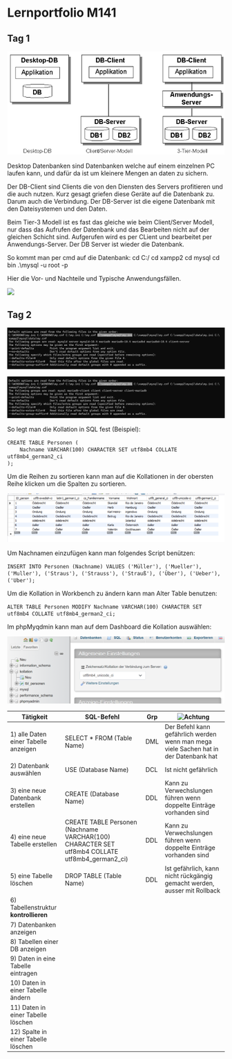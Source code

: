 # Lernportfolio M141

## Tag 1

![](Architekturen.png)

Desktop Datenbanken sind Datenbanken welche auf einem einzelnen PC laufen kann, und dafür da ist um kleinere Mengen an daten zu sichern.

Der DB-Client sind Clients die von den Diensten des Servers profitieren und die auch nutzen. Kurz gesagt griefen diese Geräte auf die Datenbank zu. Darum auch die Verbindung.
Der DB-Server ist die eigene Datenbank mit den Dateisystemen und den Daten.

Beim Tier-3 Modell ist es fast das gleiche wie beim Client/Server Modell, nur dass das Aufrufen der Datenbank und das Bearbeiten nicht auf der gleichen Schicht sind. Aufgerufen wird es per CLient und bearbeitet per Anwendungs-Server. Der DB Server ist wieder die Datenbank.


So kommt man per cmd auf die Datenbank:
cd C:/
cd xampp2
cd mysql
cd bin
.\mysql -u root -p


Hier die Vor- und Nachteile und Typische Anwendungsfällen.

![](Überblick-Datenbank.png)


## Tag 2

![](Verbose-mysqld.png)

![](Verbose-mysql.png)


So legt man die Kollation in SQL fest (Beispiel): <br>

```mysql
CREATE TABLE Personen (
    Nachname VARCHAR(100) CHARACTER SET utf8mb4 COLLATE utf8mb4_german2_ci
);
```

Um die Reihen zu sortieren kann man auf die Kollationen in der obersten Reihe klicken um die Spalten zu sortieren.

![](Sortierung.png)


Um Nachnamen einzufügen kann man folgendes Script benützen: <br>

```mysql
INSERT INTO Personen (Nachname) VALUES ('Müller'), ('Mueller'), ('Muller'), ('Straus'), ('Strauss'), ('Strauß'), ('Über'), ('Ueber'), ('Uber');
```

Um die Kollation in Workbench zu ändern kann man Alter Table benutzen: <br>

```mysql
ALTER TABLE Personen MODIFY Nachname VARCHAR(100) CHARACTER SET utf8mb4 COLLATE utf8mb4_german2_ci;
```

Im phpMyqdmin kann man auf dem Dashboard die Kollation auswählen: <br>

![](Kollation-myadmin.png)


| **Tätigkeit**                         | **SQL-Befehl**                                               | **Grp** | **![Achtung](../x_res/caution.png)** |
|---------------------------------------|--------------------------------------------------------------|---------|-------------------------------------|
| 1) alle Daten einer Tabelle anzeigen  | SELECT * FROM (Table Name)                                        | DML     | Der Befehl kann gefährlich werden wenn man mega viele Sachen hat in der Datenbank hat |
| 2) Datenbank auswählen                | USE (Database Name)                                               | DCL     | Ist nicht gefährlich |
| 3) eine neue Datenbank erstellen      | CREATE (Database Name)                                            | DDL     | Kann zu Verwechslungen führen wenn doppelte Einträge vorhanden sind |
| 4) eine neue Tabelle erstellen        | CREATE TABLE Personen (Nachname VARCHAR(100) CHARACTER SET utf8mb4 COLLATE utf8mb4_german2_ci) | DDL | Kann zu Verwechslungen führen wenn doppelte Einträge vorhanden sind |
| 5) eine Tabelle löschen               | DROP TABLE (Table Name)                                           | DDL     | Ist gefährlich, kann nicht rückgängig gemacht werden, ausser mit Rollback |
| 6) Tabellenstruktur **kontrollieren** |
| 7) Datenbanken anzeigen               |
| 8) Tabellen einer DB anzeigen         |
| 9) Daten in eine Tabelle eintragen    |
| 10) Daten in einer Tabelle ändern     |
| 11) Daten in einer Tabelle löschen    |
| 12) Spalte in einer Tabelle löschen   |

